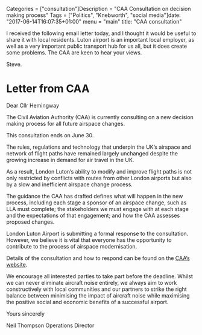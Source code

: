 
Categories = ["consultation"]Description = "CAA Consultation on decision making process"
Tags = ["Politics", "Knebworth", "social media"]date: "2017-06-14T16:07:35+01:00"
menu = "main"title: "CAA consultation"



I received the following email letter today, and I thought it would be useful to share it with local residents. Luton airport is an important 
local employer, as well as a very important public transport hub for us all, but it does create some problems. The CAA are keen to hear your views.

Steve. 


# Letter from CAA

Dear Cllr Hemingway

The Civil Aviation Authority (CAA) is currently consulting on a new decision making process for all future airspace changes.

This consultation ends on June 30.

 The rules, regulations and technology that underpin the UK’s airspace and network of flight paths have remained largely unchanged despite the growing increase in demand for air travel in the UK.

As a result, London Luton’s ability to modify and improve flight paths is not only restricted by conflicts with routes from other London airports but also by a slow and inefficient airspace change process.

The guidance the CAA has drafted defines what will happen in the new process, including each stage a sponsor of an airspace change, such as LLA must complete; the stakeholders we must engage with at each stage and the expectations of that engagement; and how the CAA assesses proposed changes.

London Luton Airport is submitting a formal response to the consultation. However, we believe it is vital that everyone has the opportunity to contribute to the process of airspace modernisation.

Details of the consultation and how to respond can be found on the [CAA’s website](https://consultations.caa.co.uk/policy-development/draft-airspace-design-guidance/).

We encourage all interested parties to take part before the deadline.
Whilst we can never eliminate aircraft noise entirely, we always aim to work constructively with local communities and our partners to strike the right balance between minimising the impact of aircraft noise while maximising the positive social and economic benefits of a successful airport. 

Yours sincerely 
 
 
Neil Thompson
Operations Director



